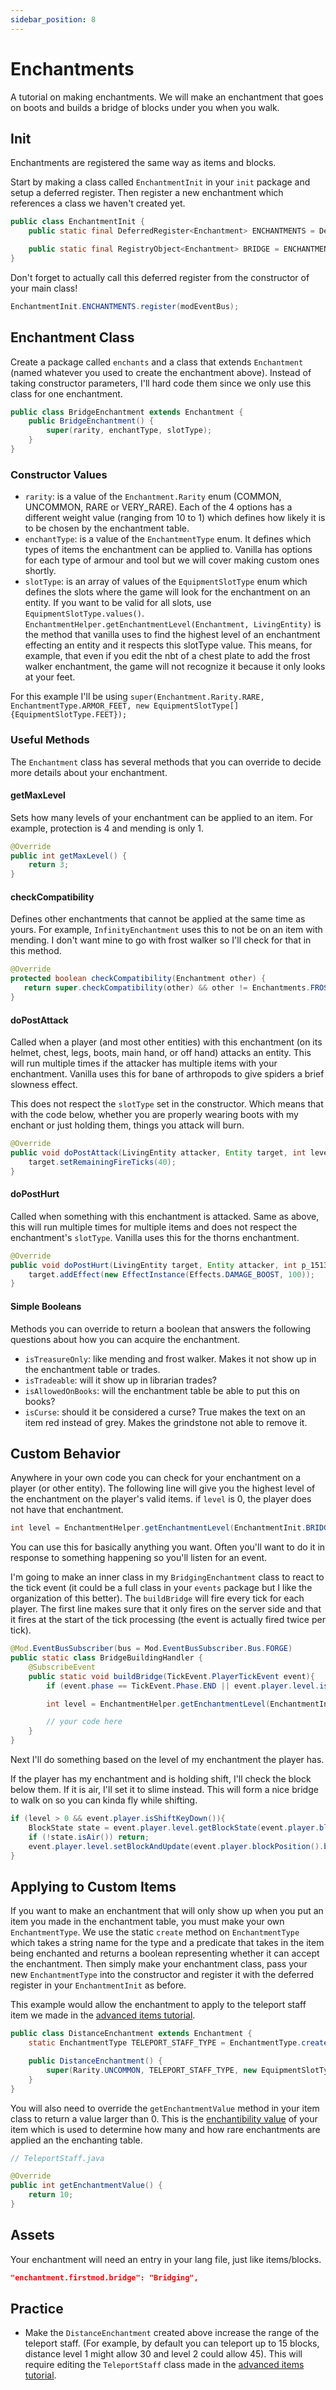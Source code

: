 ```yaml
---
sidebar_position: 8
---
```


# Enchantments

A tutorial on making enchantments. We will make an enchantment that goes on boots and builds a bridge of blocks under you when you walk. 

## Init

Enchantments are registered the same way as items and blocks. 

Start by making a class called `EnchantmentInit` in your `init` package and setup a deferred register. Then register a new enchantment which references a class we haven't created yet. 

```java
public class EnchantmentInit {
    public static final DeferredRegister<Enchantment> ENCHANTMENTS = DeferredRegister.create(ForgeRegistries.ENCHANTMENTS, FirstModMain.MOD_ID);

    public static final RegistryObject<Enchantment> BRIDGE = ENCHANTMENTS.register("bridge", BridgeEnchantment::new);
}
```

Don't forget to actually call this deferred register from the constructor of your main class!

```java
EnchantmentInit.ENCHANTMENTS.register(modEventBus);
```

## Enchantment Class

Create a package called `enchants` and a class that extends `Enchantment` (named whatever you used to create the enchantment above). Instead of taking constructor parameters, I'll hard code them since we only use this class for one enchantment. 

```java
public class BridgeEnchantment extends Enchantment {
    public BridgeEnchantment() {
        super(rarity, enchantType, slotType);
    }
}
```


### Constructor Values

- `rarity`: is a value of the `Enchantment.Rarity` enum (COMMON, UNCOMMON, RARE or VERY_RARE). Each of the 4 options has a different weight value (ranging from 10 to 1) which defines how likely it is to be chosen by the enchantment table. 
- `enchantType`: is a value of the `EnchantmentType` enum. It defines which types of items the enchantment can be applied to. Vanilla has options for each type of armour and tool but we will cover making custom ones shortly. 
- `slotType`: is an array of values of the `EquipmentSlotType` enum which defines the slots where the game will look for the enchantment on an entity. If you want to be valid for all slots, use `EquipmentSlotType.values()`. `EnchantmentHelper.getEnchantmentLevel(Enchantment, LivingEntity)` is the method that vanilla uses to find the highest level of an enchantment effecting an entity and it respects this slotType value. This means, for example, that even if you edit the nbt of a chest plate to add the frost walker enchantment, the game will not recognize it because it only looks at your feet. 

For this example I'll be using `super(Enchantment.Rarity.RARE, EnchantmentType.ARMOR_FEET, new EquipmentSlotType[]{EquipmentSlotType.FEET});`

### Useful Methods

The `Enchantment` class has several methods that you can override to decide more details about your enchantment. 

#### getMaxLevel

Sets how many levels of your enchantment can be applied to an item. For example, protection is 4 and mending is only 1.

```java
@Override
public int getMaxLevel() {
	return 3;
}
```

#### checkCompatibility

Defines other enchantments that cannot be applied at the same time as yours. For example, `InfinityEnchantment` uses this to not be on an item with mending. I don't want mine to go with frost walker so I'll check for that in this method. 

```java
@Override
protected boolean checkCompatibility(Enchantment other) {
   return super.checkCompatibility(other) && other != Enchantments.FROST_WALKER;
}
```

#### doPostAttack

Called when a player (and most other entities) with this enchantment (on its helmet, chest, legs, boots, main hand, or off hand) attacks an entity. This will run multiple times if the attacker has multiple items with your enchantment. Vanilla uses this for bane of arthropods to give spiders a brief slowness effect. 

This does not respect the `slotType` set in the constructor. Which means that with the code below, whether you are properly wearing boots with my enchant or just holding them, things you attack will burn. 

```java
@Override
public void doPostAttack(LivingEntity attacker, Entity target, int level) {
    target.setRemainingFireTicks(40);
}
```

#### doPostHurt

Called when something with this enchantment is attacked. Same as above, this will run multiple times for multiple items and does not respect the enchantment's `slotType`. Vanilla uses this for the thorns enchantment. 

```java
@Override
public void doPostHurt(LivingEntity target, Entity attacker, int p_151367_3_) {
	target.addEffect(new EffectInstance(Effects.DAMAGE_BOOST, 100));
}
```

#### Simple Booleans

Methods you can override to return a boolean that answers the following questions about how you can acquire the enchantment. 

- `isTreasureOnly`: like mending and frost walker. Makes it not show up in the enchantment table or trades. 
- `isTradeable`: will it show up in librarian trades? 
- `isAllowedOnBooks`: will the enchantment table be able to put this on books? 
- `isCurse`: should it be considered a curse? True makes the text on an item red instead of grey. Makes the grindstone not able to remove it. 

## Custom Behavior

Anywhere in your own code you can check for your enchantment on a player (or other entity). The following line will give you the highest level of the enchantment on the player's valid items. if `level` is 0, the player does not have that enchantment. 

```java
int level = EnchantmentHelper.getEnchantmentLevel(EnchantmentInit.BRIDGING.get(), player);
```

You can use this for basically anything you want. Often you'll want to do it in response to something happening so you'll listen for an event. 

I'm going to make an inner class in my `BridgingEnchantment` class to react to the tick event (it could be a full class in your `events` package but I like the organization of this better). The  `buildBridge` will fire every tick for each player. The first line makes sure that it only fires on the server side and that it fires at the start of the tick processing (the event is actually fired twice per tick).

```java
@Mod.EventBusSubscriber(bus = Mod.EventBusSubscriber.Bus.FORGE)
public static class BridgeBuildingHandler {
    @SubscribeEvent
    public static void buildBridge(TickEvent.PlayerTickEvent event){
        if (event.phase == TickEvent.Phase.END || event.player.level.isClientSide()) return;

        int level = EnchantmentHelper.getEnchantmentLevel(EnchantmentInit.BRIDGE.get(), event.player);

        // your code here
    }
}
```

Next I'll do something based on the level of my enchantment the player has. 

If the player has my enchantment and is holding shift, I'll check the block below them. If it is air, I'll set it to slime instead. This will form a nice bridge to walk on so you can kinda fly while shifting. 

```java
if (level > 0 && event.player.isShiftKeyDown()){
    BlockState state = event.player.level.getBlockState(event.player.blockPosition().below());
    if (!state.isAir()) return;
    event.player.level.setBlockAndUpdate(event.player.blockPosition().below(), Blocks.SLIME_BLOCK.defaultBlockState());
}
```

## Applying to Custom Items

If you want to make an enchantment that will only show up when you put an item you made in the enchantment table, you must make your own `EnchantmentType`. We use the static `create` method on `EnchantmentType` which takes a string name for the type and a predicate that takes in the item being enchanted and returns a boolean representing whether it can accept the enchantment. Then simply make your enchantment class, pass your new `EnchantmentType` into the constructor and register it with the deferred register in your `EnchantmentInit` as before. 

This example would allow the enchantment to apply to the teleport staff item we made in the [advanced items tutorial](advanced-items). 

```java
public class DistanceEnchantment extends Enchantment {
    static EnchantmentType TELEPORT_STAFF_TYPE = EnchantmentType.create("teleport_staff", (item -> item == ItemInit.TELEPORT_STAFF.get()));

    public DistanceEnchantment() {
        super(Rarity.UNCOMMON, TELEPORT_STAFF_TYPE, new EquipmentSlotType[]{EquipmentSlotType.MAINHAND, EquipmentSlotType.OFFHAND});
    }
}
```

You will also need to override the `getEnchantmentValue` method in your item class to return a value larger than 0. This is the [enchantibility value](https://minecraft.fandom.com/wiki/Enchanting_mechanics#How_enchantments_are_chosen) of your item which is used to determine how many and how rare enchantments are applied an the enchanting table. 

```java
// TeleportStaff.java

@Override
public int getEnchantmentValue() {
	return 10;
}
```

## Assets

Your enchantment will need an entry in your lang file, just like items/blocks. 

```json
"enchantment.firstmod.bridge": "Bridging",
```

## Practice

- Make the `DistanceEnchantment` created above increase the range of the teleport staff. (For example, by default you can teleport up to 15 blocks, distance level 1 might allow 30 and level 2 could allow 45). This will require editing the `TeleportStaff` class made in the [advanced items tutorial](advanced-items). 
